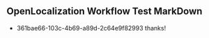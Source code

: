 ## OpenLocalization Workflow Test MarkDown
* 361bae66-103c-4b69-a89d-2c64e9f82993 thanks!

<!--HONumber=Aug16_HO4-->


